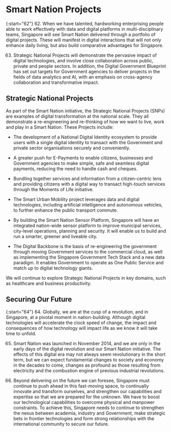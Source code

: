 # Smart Nation Projects

{:start="62"}
62. When we have talented, hardworking enterprising people able to work effectively with data and digital platforms in multi-disciplinary teams, Singapore will see Smart Nation delivered through a portfolio of digital projects. These will manifest in digital interactions that will not only enhance daily living, but also build comparative advantages for Singapore.

63. Strategic National Projects will demonstrate the pervasive impact of digital technologies, and involve close collaboration across public, private and people sectors. In addition, the Digital Government Blueprint has set out targets for Government agencies to deliver projects in the fields of data analytics and AI, with an emphasis on cross-agency collaboration and transformative impact.

## Strategic National Projects

As part of the Smart Nation initiative, the Strategic National Projects (SNPs) are examples of digital transformation at the national scale. They all demonstrate a re-engineering and re-thinking of how we want to live, work and play in a Smart Nation. These Projects include: 

- The development of a National Digital Identity ecosystem to provide users with a single digital identity to transact with the Government and private sector organisations securely and conveniently.

- A greater push for E-Payments to enable citizens, businesses and Government agencies to make simple, safe and seamless digital payments, reducing the need to handle cash and cheques.

- Bundling together services and information from a citizen-centric lens and providing citizens with a digital way to transact high-touch services through the Moments of Life initiative. 

- The Smart Urban Mobility project leverages data and digital technologies, including artificial intelligence and autonomous vehicles, to further enhance the public transport commute.

- By building the Smart Nation Sensor Platform, Singapore will have an integrated nation-wide sensor platform to improve municipal services, city-level operations, planning and security. It will enable us to build and run a smarter, greener and liveable city. 

- The Digital Backbone is the basis of re-engineering the government through moving Government services to the commercial cloud, as well as implementing the Singapore Government Tech Stack and a new data paradigm. It enables Government to operate as One Public Service and match up to digital technology giants. 

We will continue to explore Strategic National Projects in key domains, such as healthcare and business productivity.

## Securing Our Future

{:start="64"}
64. Globally, we are at the cusp of a revolution, and in Singapore, at a pivotal moment in nation-building. Although digital technologies will accelerate the clock speed of change, the impact and consequences of how technology will impact life as we know it will take time to unfold.

65. Smart Nation was launched in November 2014, and we are only in the early days of the digital revolution and our Smart Nation initiative. The effects of this digital era may not always seem revolutionary in the short term, but we can expect fundamental changes to society and economy in the decades to come, changes as profound as those resulting from electricity and the combustion engine of previous industrial revolutions.

66. Beyond delivering on the future we can foresee, Singapore must continue to push ahead in this fast-moving space, to continually innovate and transform ourselves, and strengthen our capabilities and expertise so that we are prepared for the unknown. We have to boost our technological capabilities to overcome physical and manpower constraints. To achieve this, Singapore needs to continue to strengthen the nexus between academia, industry and Government, make strategic bets in frontier technologies and form strong relationships with the international community to secure our future.
